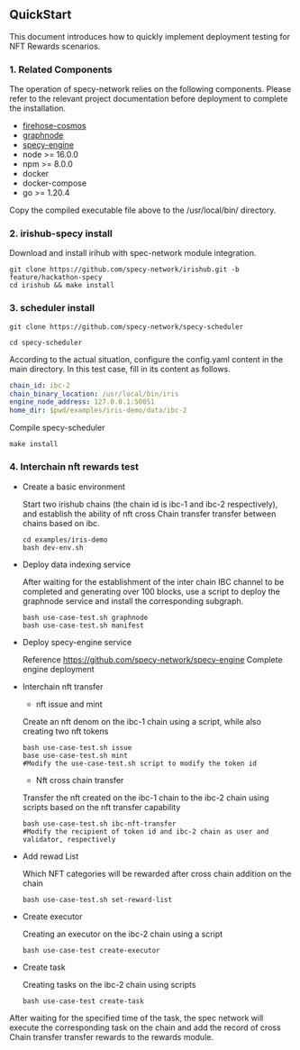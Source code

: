 ## QuickStart
This document introduces how to quickly implement deployment testing for NFT Rewards scenarios.

### 1. Related Components
The operation of specy-network relies on the following components. Please refer to the relevant project documentation before deployment to complete the installation.
- [firehose-cosmos](https://github.com/graphprotocol/firehose-cosmos/tree/v0.5.0)
- [graphnode](https://github.com/graphprotocol/graph-node/tree/v0.27.0) 
- [specy-engine](https://github.com/specy-network/specy-engine)
- node >= 16.0.0
- npm >= 8.0.0
- docker
- docker-compose
- go >= 1.20.4


Copy the compiled executable file above to the /usr/local/bin/ directory.

### 2. irishub-specy install

Download and install irihub with spec-network module integration.
```shell
git clone https://github.com/specy-network/irishub.git -b feature/hackathon-specy
cd irishub && make install
```

### 3. scheduler install

```shell
git clone https://github.com/specy-network/specy-scheduler

cd specy-scheduler 
```

According to the actual situation, configure the config.yaml content in the main directory. In this test case, fill in its content as follows.

```yaml
chain_id: ibc-2
chain_binary_location: /usr/local/bin/iris
engine_node_address: 127.0.0.1:50051
home_dir: $pwd/examples/iris-demo/data/ibc-2
```
Compile specy-scheduler

```shell
make install
```

### 4. Interchain nft rewards test
- Create a basic environment

    Start two irishub chains (the chain id is ibc-1 and ibc-2 respectively), and establish the ability of nft cross Chain transfer transfer between chains based on ibc.
    ```shell
    cd examples/iris-demo
    bash dev-env.sh
    ```
- Deploy data indexing service

    After waiting for the establishment of the inter chain IBC channel to be completed and generating over 100 blocks, use a script to deploy the graphnode service and install the corresponding subgraph.

    ```shell
    bash use-case-test.sh graphnode
    bash use-case-test.sh manifest
    ```
- Deploy specy-engine service

    Reference https://github.com/specy-network/specy-engine Complete engine deployment

- Interchain nft transfer

    - nft issue and mint

    Create an nft denom on the ibc-1 chain using a script, while also creating two nft tokens
    ```shell
    bash use-case-test.sh issue
    base use-case-test.sh mint
    #Modify the use-case-test.sh script to modify the token id
    ```

    - Nft cross chain transfer
    
    Transfer the nft created on the ibc-1 chain to the ibc-2 chain using scripts based on the nft transfer capability

    ```shell
    bash use-case-test.sh ibc-nft-transfer
    #Modify the recipient of token id and ibc-2 chain as user and validator, respectively
    ```

- Add rewad List

    Which NFT categories will be rewarded after cross chain addition on the chain

    ```shell
    bash use-case-test.sh set-reward-list
    ```

- Create executor

    Creating an executor on the ibc-2 chain using a script
    ```shell
    bash use-case-test create-executor
    ```
- Create task

    Creating tasks on the ibc-2 chain using scripts
    ```shell
    bash use-case-test create-task
    ```

After waiting for the specified time of the task, the spec network will execute the corresponding task on the chain and add the record of cross Chain transfer transfer rewards to the rewards module.